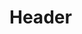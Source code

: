 <!-- TITLE: Project Line User Manual V 0 1 -->
<!-- SUBTITLE: A quick summary of Project Line User Manual V 0 1 -->

# Header
